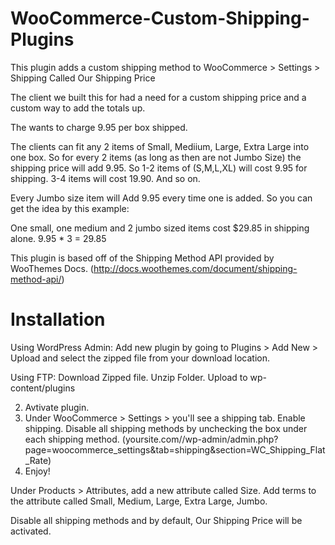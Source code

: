 WooCommerce-Custom-Shipping-Plugins
===================================

This plugin adds a custom shipping method to WooCommerce > Settings > Shipping Called Our Shipping Price

The client we built this for had a need for a custom shipping price and a custom way to add the totals up. 

The wants to charge 9.95 per box shipped.

The clients can fit any 2 items of Small, Mediium, Large, Extra Large into one box. So for every 2 items (as long as then are not Jumbo Size) the shipping price will add 9.95. So 1-2 items of (S,M,L,XL) will cost 9.95 for shipping. 3-4 items will cost 19.90. And so on. 

Every Jumbo size item will Add 9.95 every time one is added. So you can get the idea by this example:

One small, one medium and 2 jumbo sized items cost $29.85 in shipping alone. 9.95 * 3 = 29.85

This plugin is based off of the Shipping Method API provided by WooThemes Docs. (http://docs.woothemes.com/document/shipping-method-api/)

Installation
===================================
Using WordPress Admin:
Add new plugin by going to Plugins > Add New > Upload and select the zipped file from your download location. 

Using FTP:
Download Zipped file. Unzip Folder. Upload to wp-content/plugins

2. Avtivate plugin.
3. Under WooCommerce > Settings >  you'll see a shipping tab. Enable shipping. Disable all shipping methods by unchecking the box under each shipping method. (yoursite.com//wp-admin/admin.php?page=woocommerce_settings&tab=shipping&section=WC_Shipping_Flat_Rate)
4. Enjoy!


Under Products > Attributes, add a new attribute called Size. Add terms to the attribute called Small, Medium, Large, Extra Large, Jumbo.

Disable all shipping methods and by default, Our Shipping Price will be activated.
